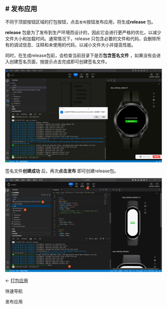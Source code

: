 <!-- 源地址: https://iot.mi.com/vela/quickapp/zh/tools/release/release.html -->

## # 发布应用

不同于顶部按钮区域的打包按钮，点击`发布`按钮发布应用，将生成**release** 包。

**release** 包是为了发布到生产环境而设计的，因此它会进行更严格的优化，以减少文件大小和加载时间。通常情况下，release 只包含必要的文件和代码，会删除所有的调试信息、注释和未使用的代码，以减小文件大小并提高性能。

同时，在生成release包前，会检查当前目录下是否**包含签名文件** ，如果没有会进入创建签名页面，按提示点击完成即可创建签名文件。

![](../../images/ide-debug-11.9367f967.gif)

签名文件**创建成功** 后，再次**点击发布** 即可创建release包。

![](../../images/ide-debug-12.2eca5ee2.png)

← [ 打包应用 ](</vela/quickapp/zh/tools/release/start.html>)

快速导航

发布应用
